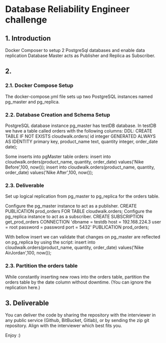 # Database Reliability Engineer challenge

## 1. Introduction

Docker Composer to setup 2 PostgreSql databases and enable data replication
Database Master acts as Publisher and Replica as Subscriber.

## 2.
### 2.1. Docker Compose Setup
The docker-compose.yml file sets up two PostgreSQL instances named pg_master and pg_replica.

### 2.2. Database Creation and Schema Setup
PostgreSQL database instance pg_master has testDB database. In testDB we have a table called orders with the following columns:
DDL:
CREATE TABLE IF NOT EXISTS cloudwalk.orders(
    id              integer GENERATED ALWAYS AS IDENTITY primary key,
    product_name    text,
    quantity        integer,
    order_date      date);

Some inserts into pgMaster table orders:
  insert into cloudwalk.orders(product_name, quantity, order_date) values('Nike Before',100, now());
  insert into cloudwalk.orders(product_name, quantity, order_date) values('Nike After',100, now());


### 2.3. Deliverable
Set up logical replication from pg_master to pg_replica for the orders table.

Configure the pg_master instance to act as a publisher.
   CREATE PUBLICATION prod_orders FOR TABLE cloudwalk.orders;
Configure the pg_replica instance to act as a subscriber.
   CREATE SUBSCRIPTION get_prod_orders
    CONNECTION 'dbname = testdb
                host = 192.168.224.3
    			user = root
    			password = password
    			port = 5432'
    PUBLICATION prod_orders;
    
With bellow insert we can validate that changes on pg_master are reflected on pg_replica by using the script:
insert into cloudwalk.orders(product_name, quantity, order_date)
values('Nike AirJordan',100, now());

### 2.3. Partition the orders table
While constantly inserting new rows into the orders table, partition the orders table by the date column without downtime. (You can ignore the replication here.) 

## 3. Deliverable

You can deliver the code by sharing the repository with the interviewer in any public service (Github, BitBucket, Gitlab), or by sending the zip git repository. Align with the interviewer which best fits you.

Enjoy :)
